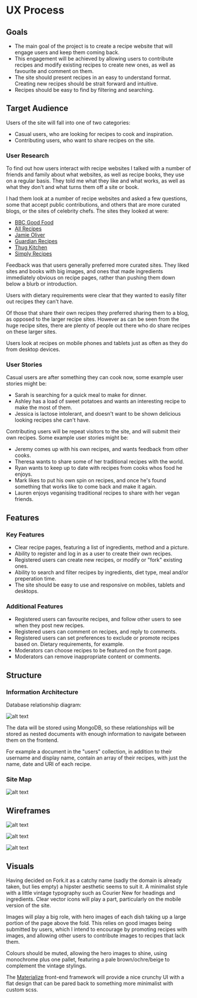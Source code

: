 # UX Process

## Goals

- The main goal of the project is to create a recipe website that will engage users and keep them coming back.
- This engagement will be achieved by allowing users to contribute recipes and modify existing recipes to create new ones, as well as favourite and comment on them.
- The site should present recipes in an easy to understand format. Creating new recipes should be strait forward and intuitive.
- Recipes should be easy to find by filtering and searching.

## Target Audience

Users of the site will fall into one of two categories:

- Casual users, who are looking for recipes to cook and inspiration.
- Contributing users, who want to share recipes on the site.

### User Research

To find out how users interact with recipe websites I talked with a number of friends and family about what websites, as well as recipe books, they use on a regular basis. They told me what they like and what works, as well as what they don't and what turns them off a site or book.

I had them look at a number of recipe websites and asked a few questions, some that accept public contributions, and others that are more curated blogs, or the sites of celebrity chefs. The sites they looked at were:

- [BBC Good Food](https://www.bbcgoodfood.com/recipes)
- [All Recipes](https://www.allrecipes.com/)
- [Jamie Oliver](https://www.jamieoliver.com/recipes/)
- [Guardian Recipes](https://www.theguardian.com/tone/recipes)
- [Thug Kitchen](https://www.thugkitchen.com/recipes)
- [Simply Recipes](https://www.simplyrecipes.com/)

Feedback was that users generally preferred more curated sites. They liked sites and books with big images, and ones that made ingredients immediately obvious on recipe pages, rather than pushing them down below a blurb or introduction.

Users with dietary requirements were clear that they wanted to easily filter out recipes they can't have.

Of those that share their own recipes they preferred sharing them to a blog, as opposed to the larger recipe sites. However as can be seen from the huge recipe sites, there are plenty of people out there who do share recipes on these larger sites.

Users look at recipes on mobile phones and tablets just as often as they do from desktop devices.

### User Stories

Casual users are after something they can cook now, some example user stories might be:

- Sarah is searching for a quick meal to make for dinner.
- Ashley has a load of sweet potatoes and wants an interesting recipe to make the most of them.
- Jessica is lactose intolerant, and doesn't want to be shown delicious looking recipes she can't have.

Contributing users will be repeat visitors to the site, and will submit their own recipes. Some example user stories might be:

- Jeremy comes up with his own recipes, and wants feedback from other cooks.
- Theresa wants to share some of her traditional recipes with the world.
- Ryan wants to keep up to date with recipes from cooks whos food he enjoys.
- Mark likes to put his own spin on recipes, and once he's found something that works like to come back and make it again.
- Lauren enjoys veganising traditional recipes to share with her vegan friends.

## Features

### Key Features

- Clear recipe pages, featuring a list of ingredients, method and a picture.
- Ability to register and log in as a user to create their own recipes.
- Registered users can create new recipes, or modify or "fork" existing ones.
- Ability to search and filter recipes by ingredients, diet type, meal and/or preperation time.
- The site should be easy to use and responsive on mobiles, tablets and desktops.

### Additional Features

- Registered users can favourite recipes, and follow other users to see when they post new recipes.
- Registered users can comment on recipes, and reply to comments.
- Registered users can set preferences to exclude or promote recipes based on. Dietary requirements, for example.
- Moderators can choose recipes to be featured on the front page.
- Moderators can remove inappropriate content or comments.

## Structure

### Information Architecture

Database relationship diagram:

![alt text](https://raw.githubusercontent.com/ASquirrelsTail/cookbook/master/preprod/database-relations.jpg "Database relationship diagram")

The data will be stored using MongoDB, so these relationships will be stored as nested documents with enough information to navigate between them on the frontend.

For example a document in the "users" collection, in addition to their username and display name, contain an array of their recipes, with just the name, date and URI of each recipe.

### Site Map

![alt text](https://raw.githubusercontent.com/ASquirrelsTail/cookbook/master/preprod/sitemap.jpg "Sitemap")

## Wireframes

![alt text](https://raw.githubusercontent.com/ASquirrelsTail/cookbook/master/preprod/wireframe-home.jpg "Home Page")

![alt text](https://raw.githubusercontent.com/ASquirrelsTail/cookbook/master/preprod/wireframe-recipe.jpg "Recipe Page")

![alt text](https://raw.githubusercontent.com/ASquirrelsTail/cookbook/master/preprod/wireframe-mobile.jpg "Mobile Pages")

## Visuals

Having decided on Fork.it as a catchy name (sadly the domain is already taken, but lies empty) a hipster aesthetic seems to suit it. A minimalist style with a little vintage typography such as Courier New for headings and ingredients. Clear vector icons will play a part, particularly on the mobile version of the site.

Images will play a big role, with hero images of each dish taking up a large portion of the page above the fold. This relies on good images being submitted by users, which I intend to encourage by promoting recipes with images, and allowing other users to contribute images to recipes that lack them.

Colours should be muted, allowing the hero images to shine, using monochrome plus one pallet, featuring a pale brown/ochre/beige to complement the vintage stylings.

The [Materialize](https://materializecss.com/) front-end framework will provide a nice crunchy UI with a flat design that can be pared back to something more minimalist with custom scss.










